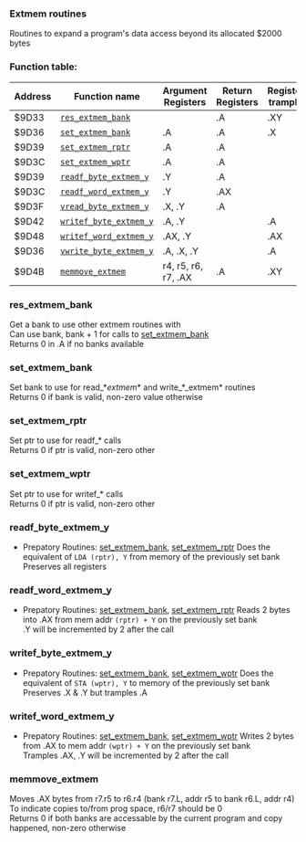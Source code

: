 ### Extmem routines

Routines to expand a program's data access beyond its allocated $2000 bytes

### Function table:
| Address | Function name | Argument Registers | Return Registers | Registers trampled |
|---------|---------------|--------------------|------------------|--------------------|
| $9D33 | [`res_extmem_bank`](#res_extmem_bank) | | .A | .XY |
| $9D36 | [`set_extmem_bank`](#set_extmem_bank) | .A | .A | .X |
| $9D39 | [`set_extmem_rptr`](#set_extmem_rptr) | .A | .A | |
| $9D3C | [`set_extmem_wptr`](#set_extmem_wptr) | .A | .A | |
| $9D39 | [`readf_byte_extmem_y`](#readf_byte_extmem_y) | .Y | .A | |
| $9D3C | [`readf_word_extmem_y`](#readf_word_extmem_y) | .Y | .AX | |
| $9D3F | [`vread_byte_extmem_y`](#vread_byte_extmem_y) | .X, .Y | .A | |
| $9D42 | [`writef_byte_extmem_y`](#writef_byte_extmem_y) | .A, .Y | | .A |
| $9D48 | [`writef_word_extmem_y`](#writef_word_extmem_y) | .AX, .Y | | .AX |
| $9D36 | [`vwrite_byte_extmem_y`](#vwrite_byte_extmem_y) | .A, .X, .Y | | .A |
| $9D4B | [`memmove_extmem`](#memmove_extmem) | r4, r5, r6, r7, .AX | .A | .XY |

### res_extmem_bank
Get a bank to use other extmem routines with  
Can use bank, bank + 1 for calls to [set_extmem_bank](#set_extmem_bank)  
Returns 0 in .A if no banks available  

### set_extmem_bank
Set bank to use for read_\*_extmem_\* and write_\*_extmem\* routines  
Returns 0 if bank is valid, non-zero value otherwise  

### set_extmem_rptr
Set ptr to use for readf_* calls  
Returns 0 if ptr is valid, non-zero other  

### set_extmem_wptr
Set ptr to use for writef_* calls  
Returns 0 if ptr is valid, non-zero other  

### readf_byte_extmem_y
- Prepatory Routines: [set_extmem_bank](#set_extmem_bank), [set_extmem_rptr](#set_extmem_rptr)
Does the equivalent of `LDA (rptr), Y` from memory of the previously set bank  
Preserves all registers  

### readf_word_extmem_y
- Prepatory Routines: [set_extmem_bank](#set_extmem_bank), [set_extmem_rptr](#set_extmem_rptr)
Reads 2 bytes into .AX from mem addr `(rptr) + Y` on the previously set bank  
.Y will be incremented by 2 after the call  

### writef_byte_extmem_y
- Prepatory Routines: [set_extmem_bank](#set_extmem_bank), [set_extmem_wptr](#set_extmem_wptr)
Does the equivalent of `STA (wptr), Y` to memory of the previously set bank  
Preserves .X & .Y but tramples .A  

### writef_word_extmem_y
- Prepatory Routines: [set_extmem_bank](#set_extmem_bank), [set_extmem_wptr](#set_extmem_wptr)
Writes 2 bytes from .AX to mem addr `(wptr) + Y` on the previously set bank  
Tramples .AX, .Y will be incremented by 2 after the call  

### memmove_extmem
Moves .AX bytes from r7.r5 to r6.r4 (bank r7.L, addr r5 to bank r6.L, addr r4)  
To indicate copies to/from prog space, r6/r7 should be 0  
Returns 0 if both banks are accessable by the current program and copy happened, non-zero otherwise  
